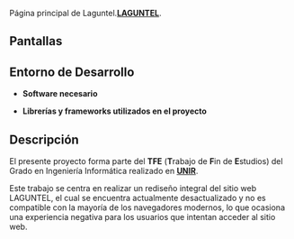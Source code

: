 Página principal de Laguntel.**<a href="https://laguntel.com/" target="_blank">LAGUNTEL</a>**.

## Pantallas

## Entorno de Desarrollo

- **Software necesario**

- **Librerías y frameworks utilizados en el proyecto**

## Descripción

El presente proyecto forma parte del **TFE** \(**T**rabajo de **F**in de **E**studios\) del Grado en Ingeniería Informática realizado en **<a href="https://www.unir.net" target="_blank">UNIR</a>**.

Este trabajo se centra en realizar un rediseño integral del sitio web LAGUNTEL, el cual se
encuentra actualmente desactualizado y no es compatible con la mayoría de los navegadores
modernos, lo que ocasiona una experiencia negativa para los usuarios que intentan acceder
al sitio web.
